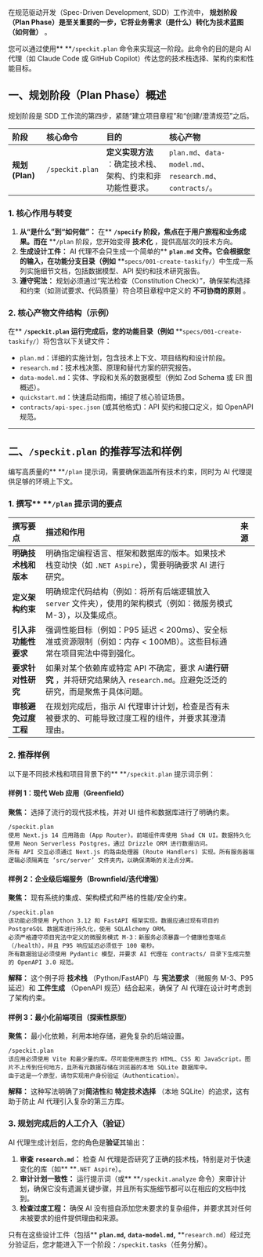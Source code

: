 在规范驱动开发（Spec-Driven Development, SDD）工作流中， **规划阶段（Plan Phase）**是至关重要的一步，它将**业务需求（是什么）**转化为**技术蓝图（如何做）** 。

您可以通过使用** **`/speckit.plan` 命令来实现这一阶段。此命令的目的是向 AI 代理（如 Claude Code 或 GitHub Copilot）传达您的技术栈选择、架构约束和性能目标。

## 一、规划阶段（Plan Phase）概述

规划阶段是 SDD 工作流的第四步，紧随“建立项目章程”和“创建/澄清规范”之后。

| 阶段                  | 核心命令          | 目的                                                            | 核心产物                                                          |
| :-------------------- | :---------------- | :-------------------------------------------------------------- | :---------------------------------------------------------------- |
| **规划 (Plan)** | `/speckit.plan` | **定义实现方法** ：确定技术栈、架构、约束和非功能性要求。 | `plan.md`、`data-model.md`、`research.md`、`contracts/`。 |

### 1. 核心作用与转变

1. **从“是什么”到“如何做”：** 在** **`/specify` 阶段，焦点在于用户旅程和业务成果。而在** **`/plan` 阶段，您开始变得 **技术化** ，提供高层次的技术方向。
2. **生成设计工件：** AI 代理不会只生成一个简单的** **`plan.md` 文件。它会根据您的输入，在功能分支目录（例如** **`specs/001-create-taskify/`）中生成一系列实施细节文档，包括数据模型、API 契约和技术研究报告。
3. **遵守宪法：** 规划必须通过“宪法检查（Constitution Check）”，确保架构选择和约束（如测试要求、代码质量）符合项目章程中定义的 **不可协商的原则** 。

### 2. 核心产物文件结构（示例）

在** **`/speckit.plan` 运行完成后，您的功能目录（例如** **`specs/001-create-taskify/`）将包含以下关键文件：

* `plan.md`：详细的实施计划，包含技术上下文、项目结构和设计阶段。
* `research.md`：技术栈决策、原理和替代方案的研究报告。
* `data-model.md`：实体、字段和关系的数据模型（例如 Zod Schema 或 ER 图概述）。
* `quickstart.md`：快速启动指南，捕捉了核心验证场景。
* `contracts/api-spec.json` (或其他格式)：API 契约和接口定义，如 OpenAPI 规范。

---

## 二、`/speckit.plan` 的推荐写法和样例

编写高质量的** **`/plan` 提示词，需要确保涵盖所有技术约束，同时为 AI 代理提供足够的环境上下文。

### 1. 撰写** **`/plan` 提示词的要点

| 撰写要点                   | 描述和作用                                                                                                                              | 来源 |
| :------------------------- | :-------------------------------------------------------------------------------------------------------------------------------------- | :--- |
| **明确技术栈和版本** | 明确指定编程语言、框架和数据库的版本。如果技术栈变动快（如 `.NET Aspire`），需要明确要求 AI 进行研究。                                |      |
| **定义架构约束**     | 明确规定代码结构（例如：将所有后端逻辑放入 `server` 文件夹），使用的架构模式（例如：微服务模式 M-3），以及集成点。                    |      |
| **引入非功能性要求** | 强调性能目标（例如：P95 延迟 < 200ms）、安全标准或资源限制（例如：内存 < 100MB）。这些目标通常在项目宪法中得到强化。                    |      |
| **要求针对性研究**   | 如果对某个依赖库或特定 API 不确定，要求 AI**进行研究** ，并将研究结果纳入 `research.md`。应避免泛泛的研究，而是聚焦于具体问题。 |      |
| **审核避免过度工程** | 在规划完成后，指示 AI 代理审计计划，检查是否有未被要求的、可能导致过度工程的组件，并要求其澄清理由。                                    |      |

### 2. 推荐样例

以下是不同技术栈和项目背景下的** **`/speckit.plan` 提示词示例：

#### 样例 1：现代 Web 应用（Greenfield）

**聚焦：** 选择了流行的现代技术栈，并对 UI 组件和数据库进行了明确约束。

```
/speckit.plan
使用 Next.js 14 应用路由 (App Router)。前端组件库使用 Shad CN UI。数据持久化使用 Neon Serverless Postgres，通过 Drizzle ORM 进行数据访问。
所有 API 交互必须通过 Next.js 的路由处理器 (Route Handlers) 实现。所有服务器端逻辑必须隔离在 ‘src/server’ 文件夹内，以确保清晰的关注点分离。
```

#### 样例 2：企业级后端服务（Brownfield/迭代增强）

**聚焦：** 现有系统的集成、架构模式和严格的性能/安全约束。

```
/speckit.plan
该功能必须使用 Python 3.12 和 FastAPI 框架实现。数据应通过现有项目的 PostgreSQL 数据库进行持久化，使用 SQLAlchemy ORM。
必须严格遵守项目宪法中定义的微服务模式 M-3：新服务必须暴露一个健康检查端点（/health），并且 P95 响应延迟必须低于 100 毫秒。
所有数据验证必须使用 Pydantic 模型，并要求 AI 代理在 contracts/ 目录下生成完整的 OpenAPI 3.0 规范。
```

**解释：** 这个例子将 **技术栈** （Python/FastAPI）与 **宪法要求** （微服务 M-3、P95 延迟）和 **工件生成** （OpenAPI 规范）结合起来，确保了 AI 代理在设计时考虑到了架构约束。

#### 样例 3：最小化前端项目（探索性原型）

**聚焦：** 最小化依赖，利用本地存储，避免复杂的后端设置。

```
/speckit.plan
该应用必须使用 Vite 和最少量的库。尽可能使用原生的 HTML、CSS 和 JavaScript。图片不上传到任何地方，且所有元数据存储在浏览器的本地 SQLite 数据库中。
由于这是一个原型，请勿实现用户身份验证（Authentication）。
```

**解释：** 这种写法明确了对**简洁性**和 **特定技术选择** （本地 SQLite）的追求，这有助于防止 AI 代理引入复杂的第三方库。

### 3. 规划完成后的人工介入（验证）

AI 代理生成计划后，您的角色是**验证**其输出：

1. **审查** **`research.md`：** 检查 AI 代理是否研究了正确的技术栈，特别是对于快速变化的库（如** **`.NET Aspire`）。
2. **审计计划一致性：** 运行提示词（或** **`/speckit.analyze` 命令）来审计计划，确保它没有遗漏关键步骤，并且所有实施细节都可以在相应的文档中找到。
3. **检查过度工程：** 确保 AI 没有擅自添加您未要求的复杂组件，并要求其对任何未被要求的组件提供理由和来源。

只有在这些设计工件（包括** **`plan.md`,** **`data-model.md`,** **`research.md`）经过充分验证后，您才能进入下一个阶段：`/speckit.tasks`（任务分解）。
